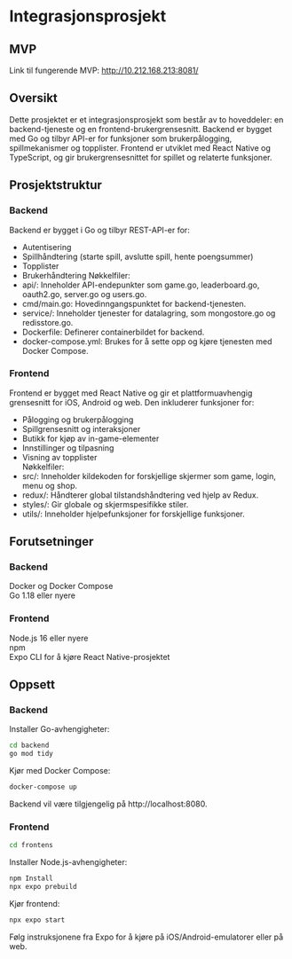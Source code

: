 # Integrasjonsprosjekt
## MVP  
Link til fungerende MVP: http://10.212.168.213:8081/

## Oversikt
Dette prosjektet er et integrasjonsprosjekt som består av to hoveddeler: en backend-tjeneste og en frontend-brukergrensesnitt. Backend er bygget med Go og tilbyr API-er for funksjoner som brukerpålogging, spillmekanismer og topplister. Frontend er utviklet med React Native og TypeScript, og gir brukergrensesnittet for spillet og relaterte funksjoner.  

## Prosjektstruktur
### Backend
Backend er bygget i Go og tilbyr REST-API-er for:

- Autentisering 
- Spillhåndtering (starte spill, avslutte spill, hente poengsummer)
- Topplister
- Brukerhåndtering
Nøkkelfiler:
- api/: Inneholder API-endepunkter som game.go, leaderboard.go, oauth2.go, server.go og users.go.
- cmd/main.go: Hovedinngangspunktet for backend-tjenesten.
- service/: Inneholder tjenester for datalagring, som mongostore.go og redisstore.go.
- Dockerfile: Definerer containerbildet for backend.
- docker-compose.yml: Brukes for å sette opp og kjøre tjenesten med Docker Compose.  

### Frontend  
Frontend er bygget med React Native og gir et plattformuavhengig grensesnitt for iOS, Android og web. Den inkluderer funksjoner for:
- Pålogging og brukerpålogging
- Spillgrensesnitt og interaksjoner
- Butikk for kjøp av in-game-elementer
- Innstillinger og tilpasning
- Visning av topplister  
Nøkkelfiler:  
- src/: Inneholder kildekoden for forskjellige skjermer som game, login, menu og shop.
- redux/: Håndterer global tilstandshåndtering ved hjelp av Redux.
- styles/: Gir globale og skjermspesifikke stiler.
- utils/: Inneholder hjelpefunksjoner for forskjellige funksjoner.
## Forutsetninger
### Backend
Docker og Docker Compose  
Go 1.18 eller nyere  

### Frontend
Node.js 16 eller nyere  
npm  
Expo CLI for å kjøre React Native-prosjektet  
## Oppsett
### Backend
Installer Go-avhengigheter:
```bash
cd backend
go mod tidy
```  
Kjør med Docker Compose:
```bash
docker-compose up
```  
Backend vil være tilgjengelig på http://localhost:8080.  
### Frontend  
```bash
cd frontens
```  
Installer Node.js-avhengigheter:
```bash
npm Install
npx expo prebuild
```
Kjør frontend:
```bash
npx expo start
```  
Følg instruksjonene fra Expo for å kjøre på iOS/Android-emulatorer eller på web.